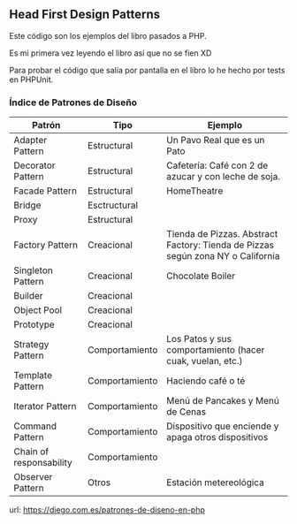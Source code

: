
## Head First Design Patterns

Este código son los ejemplos del libro pasados a PHP.

Es mi primera vez leyendo el libro así que no se fien XD

Para probar el código que salía por pantalla en el libro lo he hecho por tests en PHPUnit.

### Índice de Patrones de Diseño

Patrón | Tipo| Ejemplo
------------ | ------------- | -------------
Adapter Pattern| Estructural | Un Pavo Real que es un Pato
Decorator Pattern| Estructural | Cafetería: Café con 2 de azucar y con leche de soja.
Facade Pattern| Estructural | HomeTheatre
Bridge |Esctructural|
Proxy | Estructural |
Factory Pattern| Creacional | Tienda de Pizzas. Abstract Factory: Tienda de Pizzas según zona NY o California
Singleton Pattern| Creacional | Chocolate Boiler
Builder | Creacional |
Object Pool | Creacional |
Prototype| Creacional |
Strategy Pattern| Comportamiento | Los Patos y sus comportamiento (hacer cuak, vuelan, etc.)
Template Pattern| Comportamiento | Haciendo café o té
Iterator Pattern| Comportamiento | Menú de Pancakes y Menú de Cenas
Command Pattern| Comportamiento | Dispositivo que enciende y apaga otros dispositivos
Chain of responsability | Comportamiento |
Observer Pattern| Otros | Estación metereológica

url: https://diego.com.es/patrones-de-diseno-en-php